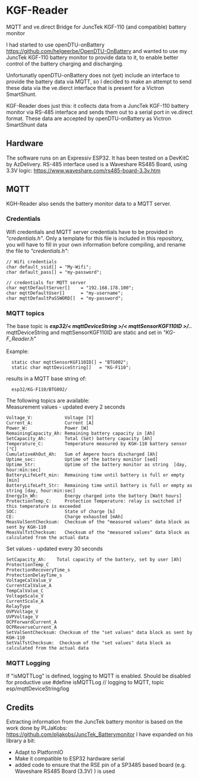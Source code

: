 # KGF-Reader
MQTT and ve.direct Bridge for JuncTek KGF-110 (and compatible) battery monitor

I had started to use openDTU-onBattery https://github.com/helgeerbe/OpenDTU-OnBattery 
and wanted to use my JuncTek KGF-110 battery monitor to provide data to it, to enable better control 
of the battery charging and discharging.

Unfortunatly openDTU-onBattery does not (yet) include an interface to provide the battery data via MQTT, so I decided to make an attempt to send these data via the ve.dierct interface that is present for a Victron SmartShunt. 

KGF-Reader does just this: it collects data from a JuncTek KGF-110 battery monitor via RS-485 interface and sends them out to a serial port in ve.direct format. These data are accepted by openDTU-onBattery as Victron SmartShunt data

## Hardware
The software runs on an Expressiv ESP32. It has been tested on a DevKitC by AzDelivery.
RS-485 interface used is a Waveshare RS485 Board, using 3.3V logic: https://www.waveshare.com/rs485-board-3.3v.htm

## MQTT
KGH-Reader also sends the battery monitor data to a MQTT server.

### Credentials
Wifi credentials and MQTT server credentials have to be provided in <i>"credentials.h"</i>. Only a template for this file is included in this repository, you will have to fill in your own information before compiling, and rename the file to <i>"credentials.h"</i>:<br>
```
// Wifi credentials
char default_ssid[] = "My-Wifi";
char default_pass[] = "my-password";

// credentials for MQTT server
char mqttDefaultServer[]    = "192.168.178.100";
char mqttDefaultUser[]      = "my-username";
char mqttDefaultPaSSWORD[]  = "my-password";
```

### MQTT topics
The base topic is <i><b>esp32/< mqttDeviceString >/< mqttSensorKGF110ID >/.. </b></i><br>
mqttDeviceString and mqttSensorKGF110ID are static and set in <i>"KG-F_Reader.h"</i><br><br>
Example:
```
  static char mqttSensorKGF110ID[] = "BTG002";
  static char mqttDeviceString[]   = "KG-F110";
```
results in a MQTT base string of:
```
  esp32/KG-F110/BTG002/
```
The following topics are available:<br>
Measurement values - updated every 2 seconds<br>
```
Voltage_V:            Voltage [V]
Current_A:            Current [A]
Power_W:              Power [W]
RemainingCapacity_Ah: Remaining battery capacity in [Ah]
SetCapacity_Ah:       Total (Set) battery capacity [Ah]
Temperature_C:        Temperature measured by KGH-110 battery sensor [°C]
CumulativeAhOut_Ah:   Sum of Ampere hours discharged [Ah]
Uptime_sec:           Uptime of the battery monitor [sed]
Uptime_Str:           Uptime of the battery monitor as string  [day, hour:min:sec]
BatteryLifeLeft_min:  Remaining time until battery is full or empty [min]
BatteryLifeLeft_Str:  Remaining time until battery is full or empty as string [day, hour:min:sec]
EnergyIn_Wh:          Energy charged into the battery [Watt hours]
ProtectionTemp_C:     Protection Temperature: relay is switched if this temperature is exceeded
SOC:                  State of charge [‰]
CE:                   Charge exhausted [mAh]
MeasValSentChecksum:  Checksum of the "measured values" data block as sent by KGH-110
MeasValTstChecksum:   Checksum of the "measured values" data block as calculated from the actual data
```
Set values - updated every 30 seconds
```
SetCapacity_Ah:    Total capacity of the battery, set by user [Ah]
ProtectionTemp_C
ProtectionRecoveryTime_s
ProtectionDelayTime_s
VoltageCalValue_V
CurrentCalValue_A
TempCalValue_C
VoltageScale_V
CurrentScale_A
RelayType
OVPVoltage_V
UVPVoltage_V
OCPForwardCurrent_A
OCPReverseCurrent_A
SetValSentChecksum: Checksum of the "set values" data block as sent by KGH-110
SetValTstChecksum:  Checksum of the "set values" data block as calculated from the actual data
```

### MQTT Logging
If "isMQTTLog" is defined, logging to MQTT is enabled. Should be disabled for productive use
#define isMQTTLog   // logging to MQTT, topic esp/mqttDeviceString/log

## Credits
Extracting information from the JuncTek battery monitor is based on the work done by PLJaKobs:
https://github.com/pljakobs/JuncTek_Batterymonitor 
I have expanded on his library a bit:
- Adapt to PlatformIO
- Make it compatible to ESP32 hardware serial
- added code to ensure that the RSE pin of a SP3485 based board (e.g. Waveshare RS485 Board (3.3V) ) is used
